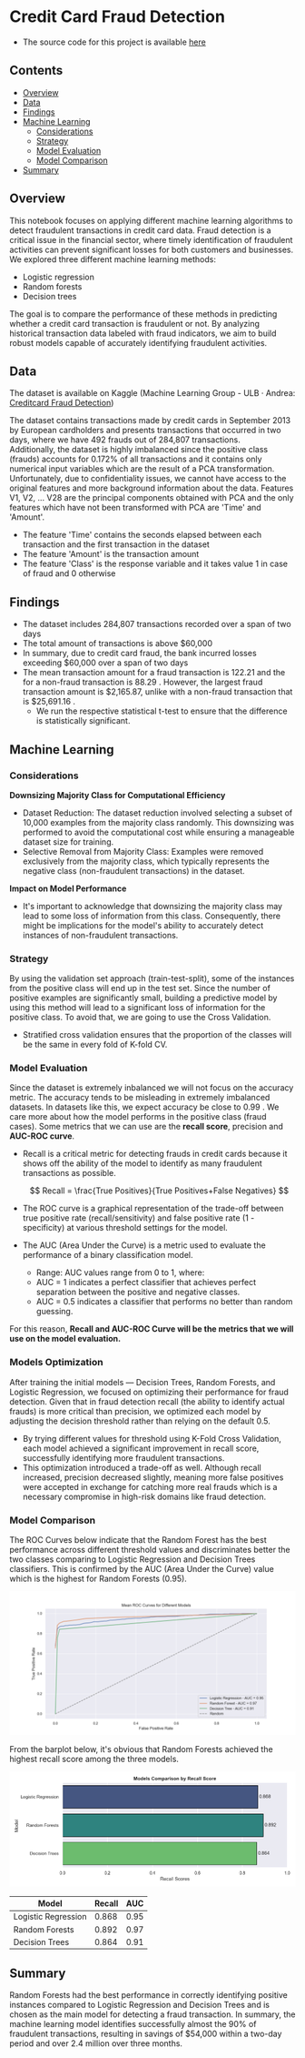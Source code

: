 # Credit Card Fraud Detection
- The source code for this project is available [here](https://github.com/leonemma/detect-frauds-in-creditcards/blob/main/creditcard-fraud-detector.ipynb)
## Contents
- [Overview](#Overview)
- [Data](#Data)
- [Findings](#Findings)
- [Machine Learning](#Machine-Learning)
   - [Considerations](#Considerations)
   - [Strategy](#Strategy)
   - [Model Evaluation](#Model-Evaluation)
   - [Model Comparison](#Model-Comparison)
- [Summary](#Summary)

## Overview
This notebook focuses on applying different machine learning algorithms to detect fraudulent transactions in credit card data. Fraud detection is a critical issue in the financial sector, where timely identification of fraudulent activities can prevent significant losses for both customers and businesses.  
We explored three different machine learning methods:
- Logistic regression
- Random forests
- Decision trees
  
The goal is to compare the performance of these methods in predicting whether a credit card transaction is fraudulent or not. By analyzing historical transaction data labeled with fraud indicators, we aim to build robust models capable of accurately identifying fraudulent activities.
## Data 
The dataset is available on Kaggle (Machine Learning Group - ULB · Andrea: [Creditcard Fraud Detection](https://www.kaggle.com/datasets/mlg-ulb/creditcardfraud))

The dataset contains transactions made by credit cards in September 2013 by European cardholders and presents transactions that occurred in two days, where we have 492 frauds out of 284,807 transactions.   
Additionally, the dataset is highly imbalanced since the positive class (frauds) accounts for 0.172% of all transactions and it contains only numerical input variables which are the result of a PCA transformation. Unfortunately, due to confidentiality issues, we cannot have access to the original features and more background information about the data. Features V1, V2, … V28 are the principal components obtained with PCA and the only features which have not been transformed with PCA are 'Time' and 'Amount'. 
- The feature 'Time' contains the seconds elapsed between each transaction and the first transaction in the dataset
- The feature 'Amount' is the transaction amount 
- The feature 'Class' is the response variable and it takes value 1 in case of fraud and 0 otherwise  

## Findings
- The dataset includes 284,807 transactions recorded over a span of two days
- The total amount of transactions is above $60,000
- In summary, due to credit card fraud, the bank incurred losses exceeding $60,000 over a span of two days
- The mean transaction amount for a fraud transaction is 122.21 and the for a non-fraud transaction is 88.29 . However, the largest fraud transaction amount is $2,165.87, unlike with a non-fraud transaction that is $25,691.16 .
   -  We run the respective statistical t-test to ensure that the difference is statistically significant.

## Machine Learning
### Considerations
**Downsizing Majority Class for Computational Efficiency**  
- Dataset Reduction: The dataset reduction involved selecting a subset of 10,000 examples from the majority class randomly. This downsizing was performed to avoid the computational cost while ensuring a manageable dataset size for training.
- Selective Removal from Majority Class: Examples were removed exclusively from the majority class, which typically represents the negative class (non-fraudulent transactions) in the dataset.
  
**Impact on Model Performance**
- It's important to acknowledge that downsizing the majority class may lead to some loss of information from this class. Consequently, there might be implications for the model's ability to accurately detect instances of non-fraudulent transactions.

### Strategy
By using the validation set approach (train-test-split), some of the instances from the positive class will end up in the test set. Since the number of positive examples are significantly small, building a predictive model by using this method will lead to a significant loss of information for the positive class.
To avoid that, we are going to use the Cross Validation.  
- Stratified cross validation ensures that the proportion of the classes will be the same in every fold of K-fold CV.

### Model Evaluation
Since the dataset is extremely inbalanced we will not focus on the accuracy metric. The accuracy tends to be misleading in extremely imbalanced datasets. In datasets like this, we expect accuracy be close to 0.99 . We care more about how the model performs in the positive class (fraud cases). Some metrics that we can use are the **recall score**, precision and **AUC-ROC curve**.
- Recall is a critical metric for detecting frauds in credit cards because it shows off the ability of the model to identify as many fraudulent transactions as possible.

     $$ Recall = \frac{True Positives}{True Positives+False Negatives} $$  

- The ROC curve is a graphical representation of the trade-off between true positive rate (recall/sensitivity) and false positive rate (1 - specificity) at various threshold settings for the model.
- The AUC (Area Under the Curve) is a metric used to evaluate the performance of a binary classification model.
   - Range: AUC values range from 0 to 1, where:
   - AUC = 1 indicates a perfect classifier that achieves perfect separation between the positive and negative classes.
   - AUC = 0.5 indicates a classifier that performs no better than random guessing.  

For this reason, **Recall and AUC-ROC Curve will be the metrics that we will use on the model evaluation.**

### Models Optimization
After training the initial models — Decision Trees, Random Forests, and Logistic Regression, we focused on optimizing their performance for fraud detection.
Given that in fraud detection recall (the ability to identify actual frauds) is more critical than precision, we optimized each model by adjusting the decision threshold rather than relying on the default 0.5.

- By trying different values for threshold using K-Fold Cross Validation, each model achieved a significant improvement in recall score, successfully identifying more fraudulent transactions.
- This optimization introduced a trade-off as well. Although recall increased, precision decreased slightly, meaning more false positives were accepted in exchange for catching more real frauds which is a necessary compromise in high-risk domains like fraud detection.
  
### Model Comparison
The ROC Curves below indicate that the Random Forest has the best performance across different threshold values and discriminates better the two classes comparing to Logistic Regression and Decision Trees classifiers.
This is confirmed by the AUC (Area Under the Curve) value which is the highest for Random Forests (0.95).      

![ROC_Curves](https://github.com/leonemma/detect-frauds-in-creditcards/blob/main/plots/AUC.png)    

From the barplot below, it's obvious that Random Forests achieved the highest recall score among the three models.   

![Recall_Scores](https://github.com/leonemma/detect-frauds-in-creditcards/blob/main/plots/Recall_Scores_bars.png)    

|       Model         | Recall | AUC  | 
|---------------------|--------|------|
| Logistic Regression | 0.868  | 0.95 |
|    Random Forests   | 0.892  | 0.97 |
|    Decision Trees   | 0.864  | 0.91 |

## Summary
Random Forests had the best performance in correctly identifying positive instances compared to Logistic Regression and Decision Trees and is chosen as the main model for detecting a fraud transaction.
In summary, the machine learning model identifies successfully almost the 90% of fraudulent transactions, resulting in savings of $54,000 within a two-day period and over 2.4 million over three months.

